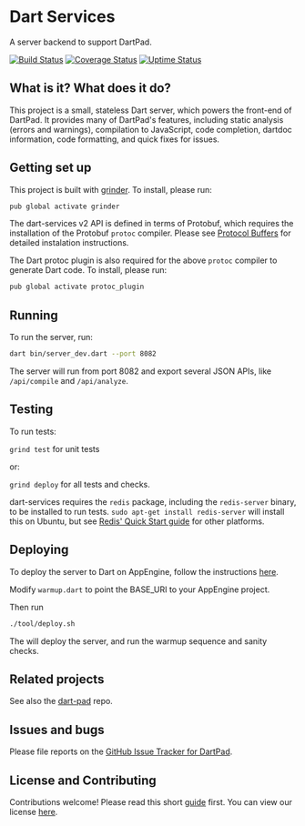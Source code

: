 # Dart Services

A server backend to support DartPad.

[![Build Status](https://travis-ci.org/dart-lang/dart-services.svg?branch=master)](https://travis-ci.org/dart-lang/dart-services)
[![Coverage Status](https://coveralls.io/repos/dart-lang/dart-services/badge.svg?branch=master)](https://coveralls.io/r/dart-lang/dart-services?branch=master)
[![Uptime Status](https://img.shields.io/badge/uptime-Pingdom-blue.svg)](http://stats.pingdom.com/8n3tfpl1u0j9)

## What is it? What does it do?

This project is a small, stateless Dart server, which powers the front-end of DartPad.
It provides many of DartPad's features, including static analysis (errors and warnings),
compilation to JavaScript, code completion, dartdoc information, code formatting, and
quick fixes for issues.

## Getting set up

This project is built with [grinder](https://pub.dev/packages/grinder). To install, please run:

```bash
pub global activate grinder
```

The dart-services v2 API is defined in terms of Protobuf, which requires
the installation of the Protobuf `protoc` compiler. Please see 
[Protocol Buffers](https://developers.google.com/protocol-buffers/)
for detailed instalation instructions.

The Dart protoc plugin is also required for the above `protoc` compiler
to generate Dart code. To install, please run:

```bash
pub global activate protoc_plugin
```

## Running

To run the server, run:

```bash
dart bin/server_dev.dart --port 8082
```

The server will run from port 8082 and export several JSON APIs, like
`/api/compile` and `/api/analyze`.

## Testing

To run tests:

`grind test` for unit tests

or:

`grind deploy` for all tests and checks.

dart-services requires the `redis` package, including the `redis-server` binary,
to be installed to run tests.  `sudo apt-get install redis-server` will install
this on Ubuntu, but see [Redis' Quick Start guide](https://redis.io/topics/quickstart) for other platforms.

## Deploying

To deploy the server to Dart on AppEngine, follow the instructions [here](https://www.dartlang.org/server/google-cloud-platform/app-engine/).

Modify `warmup.dart` to point the BASE_URI to your AppEngine project.

Then run

```bash
./tool/deploy.sh
```

The will deploy the server, and run the warmup sequence and sanity checks.

## Related projects

See also the [dart-pad](https://github.com/dart-lang/dart-pad) repo.

## Issues and bugs

Please file reports on the
[GitHub Issue Tracker for DartPad](https://github.com/dart-lang/dart-pad/issues).

## License and Contributing

Contributions welcome! Please read this short
[guide](https://github.com/dart-lang/dart-services/wiki/Contributing) first.
You can view our license
[here](https://github.com/dart-lang/dart-services/blob/master/LICENSE).
